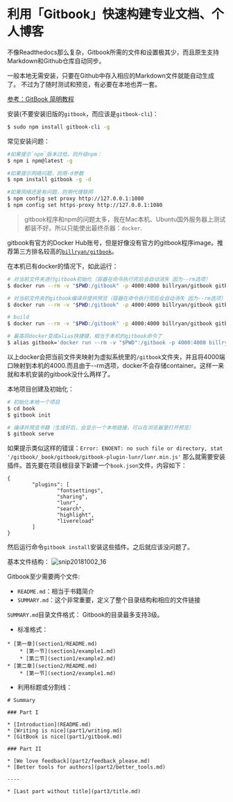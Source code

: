 # 利用「Gitbook」快速构建专业文档、个人博客

不像Readthedocs那么复杂，Gitbook所需的文件和设置极其少，而且原生支持Markdown和Github仓库自动同步。

一般本地无需安装，只要在Github中存入相应的Markdown文件就能自动生成了。
不过为了随时测试和预览，有必要在本地也弄一套。

[参考：GitBook 简明教程](http://www.chengweiyang.cn/gitbook/index.html)

安装(不要安装旧版的`gitbook`，而应该是`gitbook-cli`)：
```sh
$ sudo npm install gitbook-cli -g
```

常见安装问题：
```sh
#如果提示`npm`版本过低，则升级npm：
$ npm i npm@latest -g

#如果提示网络问题，则用-d参数
$ npm install gitbook -g -d

#如果网络还是有问题，则用代理联网
$ npm config set proxy http://127.0.0.1:1080
$ npm config set https-proxy http://127.0.0.1:1080
```

> gitbook程序和npm的问题太多，我在Mac本机、Ubuntu国外服务器上测试都装不好。所以只能使出最终杀器：`docker`.

gitbook有官方的Docker Hub账号，但是好像没有官方的gitbook程序image。推荐第三方排名较高的[`billryan/gitbook`](https://hub.docker.com/r/billryan/gitbook/)。

在本机已有docker的情况下，如此运行：
```sh
# 对当前文件夹进行gitbook初始化（容器在命令执行完后会自动消失 因为--rm选项）
$ docker run --rm -v "$PWD:/gitbook" -p 4000:4000 billryan/gitbook gitbook init

# 对当前文件夹的gitbook编译并提供预览（容器在命令执行完后会自动消失 因为--rm选项）
$ docker run --rm -v "$PWD:/gitbook" -p 4000:4000 billryan/gitbook gitbook serve

# build
$ docker run --rm -v "$PWD:/gitbook" -p 4000:4000 billryan/gitbook gitbook build

# 最高将docker变成alias快捷键，相当于本机的gitbook命令了
$ alias gitbook='docker run --rm -v "$PWD":/gitbook -p 4000:4000 billryan/gitbook gitbook'
```
以上docker会把当前文件夹映射为虚拟系统里的`/gitbook`文件夹，并且将4000端口映射到本机的4000.而且由于--rm选项，docker不会存储container。这样一来就和本机安装的gitbook没什么两样了。


本地项目创建及初始化：
```sh
# 初始化本地一个项目
$ cd book
$ gitbook init

# 编译并预览书籍（生成好后，会显示一个本地链接，可以在浏览器里打开预览）
$ gitbook serve
```


如果提示类似这样的错误：`Error: ENOENT: no such file or directory, stat '/gitbook/_book/gitbook/gitbook-plugin-lunr/lunr.min.js'`
那么就需要安装插件。首先要在项目根目录下新建一个`book.json`文件，内容如下：
```
{
        "plugins": [
                "fontsettings",
                "sharing",
                "lunr",
                "search",
                "highlight",
                "livereload"
        ]
}
```

然后运行命令`gitbook install`安装这些插件。之后就应该没问题了。



基本文件结构：
![snip20181002_16](https://user-images.githubusercontent.com/14041622/46356195-d2450c00-c694-11e8-9269-3fffee0f276c.png)

Gitbook至少需要两个文件:
- `README.md`：相当于书籍简介
- `SUMMARY.md`：这个非常重要，定义了整个目录结构和相应的文件链接


`SUMMARY.md`目录文件格式：
Gitbook的目录最多支持3级。
- 标准格式：
```
* [第一章](section1/README.md)
    * [第一节](section1/example1.md)
    * [第二节](section1/example2.md)
* [第二章](section2/README.md)
    * [第一节](section2/example1.md)
```
- 利用标题或分割线：
```
# Summary

### Part I

* [Introduction](README.md)
* [Writing is nice](part1/writing.md)
* [GitBook is nice](part1/gitbook.md)

### Part II

* [We love feedback](part2/feedback_please.md)
* [Better tools for authors](part2/better_tools.md)

----

* [Last part without title](part3/title.md)
```

